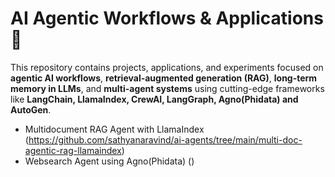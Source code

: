 # AI Agentic Workflows & Applications 🚀

This repository contains projects, applications, and experiments focused on **agentic AI workflows**, **retrieval-augmented generation (RAG)**, **long-term memory in LLMs**, and **multi-agent systems** using cutting-edge frameworks like **LangChain, LlamaIndex, CrewAI, LangGraph, Agno(Phidata) and AutoGen**.


- Multidocument RAG Agent with LlamaIndex (https://github.com/sathyanaravind/ai-agents/tree/main/multi-doc-agentic-rag-llamaindex)
- Websearch Agent using Agno(Phidata) ()
